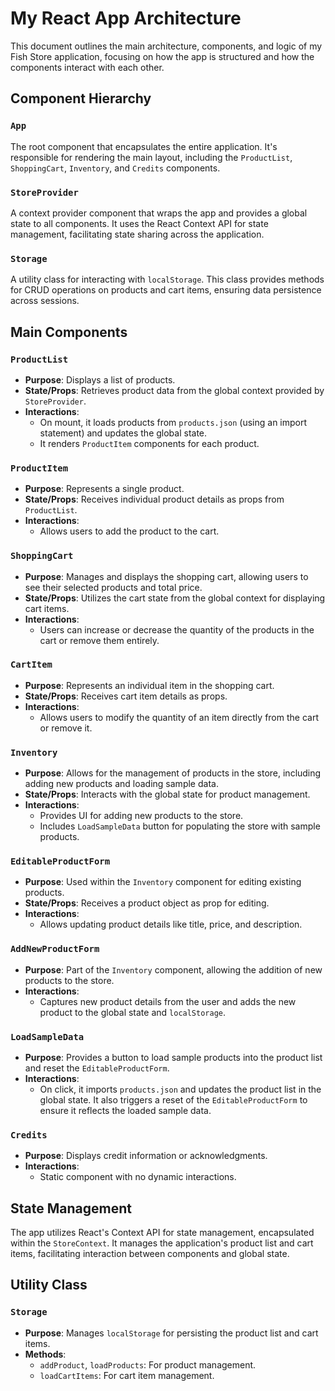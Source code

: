 # My React App Architecture

This document outlines the main architecture, components, and logic of my Fish Store application, focusing on how the app is structured and how the components interact with each other.

## Component Hierarchy

### `App`

The root component that encapsulates the entire application. It's responsible for rendering the main layout, including the `ProductList`, `ShoppingCart`, `Inventory`, and `Credits` components.

### `StoreProvider`

A context provider component that wraps the app and provides a global state to all components. It uses the React Context API for state management, facilitating state sharing across the application.

### `Storage`

A utility class for interacting with `localStorage`. This class provides methods for CRUD operations on products and cart items, ensuring data persistence across sessions.

## Main Components

### `ProductList`

- **Purpose**: Displays a list of products.
- **State/Props**: Retrieves product data from the global context provided by `StoreProvider`.
- **Interactions**:
  - On mount, it loads products from `products.json` (using an import statement) and updates the global state.
  - It renders `ProductItem` components for each product.

### `ProductItem`

- **Purpose**: Represents a single product.
- **State/Props**: Receives individual product details as props from `ProductList`.
- **Interactions**:
  - Allows users to add the product to the cart.

### `ShoppingCart`

- **Purpose**: Manages and displays the shopping cart, allowing users to see their selected products and total price.
- **State/Props**: Utilizes the cart state from the global context for displaying cart items.
- **Interactions**:
  - Users can increase or decrease the quantity of the products in the cart or remove them entirely.

### `CartItem`

- **Purpose**: Represents an individual item in the shopping cart.
- **State/Props**: Receives cart item details as props.
- **Interactions**:
  - Allows users to modify the quantity of an item directly from the cart or remove it.

### `Inventory`

- **Purpose**: Allows for the management of products in the store, including adding new products and loading sample data.
- **State/Props**: Interacts with the global state for product management.
- **Interactions**:
  - Provides UI for adding new products to the store.
  - Includes `LoadSampleData` button for populating the store with sample products.

### `EditableProductForm`

- **Purpose**: Used within the `Inventory` component for editing existing products.
- **State/Props**: Receives a product object as prop for editing.
- **Interactions**:
  - Allows updating product details like title, price, and description.

### `AddNewProductForm`

- **Purpose**: Part of the `Inventory` component, allowing the addition of new products to the store.
- **Interactions**:
  - Captures new product details from the user and adds the new product to the global state and `localStorage`.

### `LoadSampleData`

- **Purpose**: Provides a button to load sample products into the product list and reset the `EditableProductForm`.
- **Interactions**:
  - On click, it imports `products.json` and updates the product list in the global state. It also triggers a reset of the `EditableProductForm` to ensure it reflects the loaded sample data.

### `Credits`

- **Purpose**: Displays credit information or acknowledgments.
- **Interactions**:
  - Static component with no dynamic interactions.

## State Management

The app utilizes React's Context API for state management, encapsulated within the `StoreContext`. It manages the application's product list and cart items, facilitating interaction between components and global state.

## Utility Class

### `Storage`

- **Purpose**: Manages `localStorage` for persisting the product list and cart items.
- **Methods**:
  - `addProduct`, `loadProducts`: For product management.
  - `loadCartItems`: For cart item management.
